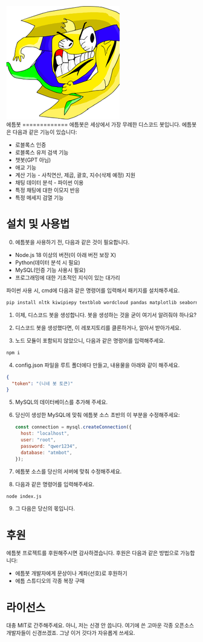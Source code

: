 <img src="./logo.png" width="300px" height="300px" title="Github_Logo"/>
<br/>
에틈봇
=============
에틈봇은 세상에서 가장 무례한 디스코드 봇입니다.
에틈봇은 다음과 같은 기능이 있습니다:
<ul>
<li>로블록스 인증</li>
<li>로블록스 유저 검색 기능</li>
<li>챗봇(GPT 아님)</li>
<li>애교 기능</li>
<li>계산 기능 - 사칙연산, 제곱, 괄호, 지수(삭제 예정) 지원</li>
<li>채팅 데이터 분석 - 파이썬 이용</li>
<li>특정 채팅에 대한 이모지 반응</li>
<li>특정 메세지 검열 기능</li>
</ul>

# 설치 및 사용법

0. 에틈봇을 사용하기 전, 다음과 같은 것이 필요합니다.
<ul>
<li>Node.js 18 이상의 버전(이 아래 버전 보장 X)</li>
<li>Python(데이터 분석 시 필요)</li>
<li>MySQL(인증 기능 사용시 필요)</li>
<li>프로그래밍에 대한 기초적인 지식이 있는 대가리</li>
</ul>

파이썬 사용 시, cmd에 다음과 같은 명령어를 입력해서 패키지를 설치해주세요.
<br/>

```bash
pip install nltk kiwipiepy textblob wordcloud pandas matplotlib seaborn pillow squarify gensim scikit-learn tqdm afinn py_lex scipy openpyxl --trusted-host pypi.org --trusted-host files.pythonhosted.org
```

1. 이제, 디스코드 봇을 생성합니다. 봇을 생성하는 것을 굳이 여기서 알려줘야 하나요?

2. 디스코드 봇을 생성했다면, 이 레포지토리를 클론하거나, 알아서 받아가세요.

3. 노드 모듈이 포함되지 않았으니, 다음과 같은 명령어를 입력해주세요.

```bash
npm i
```

4. config.json 파일을 루트 폴더에다 만들고, 내용물을 아래와 같이 해주세요.

```json
{
  "token": "(니네 봇 토큰)"
}
```

5. MySQL의 데이터베이스를 추가해 주세요.

6. 당신이 생성한 MySQL에 맞춰 에틈봇 소스 초반의 이 부분을 수정해주세요:

   ```js
   const connection = mysql.createConnection({
     host: "localhost",
     user: "root",
     password: "qwer1234",
     database: "atmbot",
   });
   ```

7. 에틈봇 소스를 당신의 서버에 맞춰 수정해주세요.

8. 다음과 같은 명령어를 입력해주세요.

```bash
node index.js
```

9. 그 다음은 당신의 몫입니다.

# 후원

에틈봇 프로젝트를 후원해주시면 감사하겠습니다. 후원은 다음과 같은 방법으로 가능합니다:

<ul>
<li>에틈봇 개발자에게 문상이나 계좌(선호)로 후원하기</li>
<li>에틈 스튜디오의 각종 복장 구매</li>
</ul>

# 라이선스

대충 MIT로 간주해주세요. 아니, 저는 신경 안 씁니다. 여기에 쓴 고마운 각종 오픈소스 개발자들이 신경쓰겠죠. 그냥 이거 갓다가 자유롭게 쓰세요.
